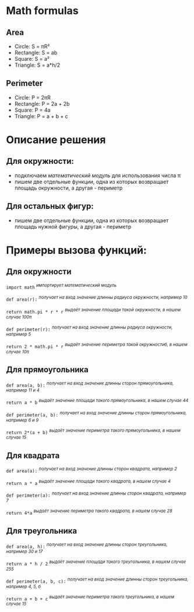 # Math formulas
## Area

- Circle: S = πR²
- Rectangle: S = ab
- Square: S = a²
- Triangle: S = a*h/2


## Perimeter

- Circle: P = 2πR
- Rectangle: P = 2a + 2b
- Square: P = 4a
- Triangle: P = a + b + c

# Описание решения
## Для окружности:

- подключаем _математический модуль_ для использования числа π
- пишем две отдельные функции, одна из которых возвращает площадь окружности, а другая - периметр
  
## Для остальных фигур:

- пишем две отдельные функции, одна из которых возвращает площадь нужной фигуры, а другая - периметр

# Примеры вызова функций:

## Для окружности

`import math` <sup>_импортирует математический модуль_</sup> 

`def area(r):` <sup> _получает на вход значение длинны радиуса окружности, например 10_ </sup>

`return math.pi * r * r` <sup>_выдаёт значение площади такой окружности, в нашем случае 100π_</sup>

`def perimeter(r):` <sup>_получает на вход значение длинны радиуса окружности, например 5_</sup>

`return 2 * math.pi * r` <sup>_выдаёт значение периметра такой окружностиб, в нашем случае 10π_</sup>

## Для прямоугольника

`def area(a, b):` <sup> _получает на вход значение длинны сторон прямоугольника, например 11 и 4_ </sup>

`return a * b` <sup>_выдаёт значение площади такого прямоугольника, в нашем случае 44_</sup>

`def perimeter(a, b):` <sup>_получает на вход значение длинны сторон прямоугольника, например 6 и 9_</sup>

`return 2*(a + b)` <sup>_выдаёт значение периметра такого прямоугольника, в нашем случае 15_</sup>

## Для квадрата

`def area(a):` <sup> _получает на вход значение длинны сторон квадрата, например 2_ </sup>

`return a * a` <sup>_выдаёт значение площади такого квадрата, в нашем случае 4_</sup>

`def perimeter(a):` <sup>_получает на вход значение длинны сторон квадрата, например 7_</sup>

`return 4*a` <sup>_выдаёт значение периметра такого квадрата, в нашем случае 28_</sup>

## Для треугольника

`def area(a, h):` <sup> _получает на вход значение длинны сторон треугольника, например 30 и 17_ </sup>

`return a * h / 2` <sup>_выдаёт значение площади такого треугольника, в нашем случае 255_</sup>

`def perimeter(a, b, c):` <sup>_получает на вход значение длинны сторон треугольника, например 4, 5, б_</sup>

`return a + b + c` <sup>_выдаёт значение периметра такого треугольника, в нашем случае 15_</sup>